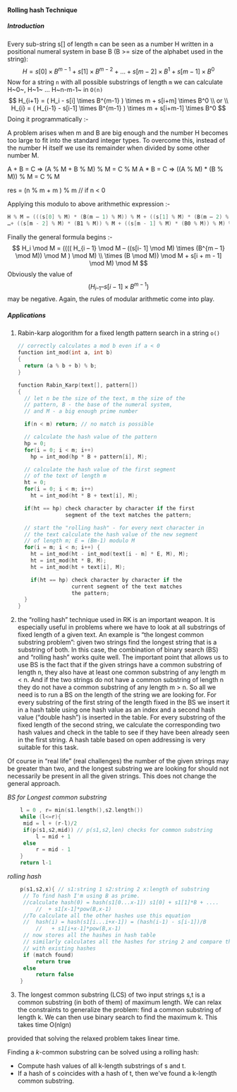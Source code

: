 #### Rolling hash Technique

##### Introduction

Every sub-string s[] of length `m` can be seen as a number H written in a positional numeral system in base B (B >= size of the alphabet used in the string):
$$
H = s[0] \times B^{m-1} + s[1] \times B^{m-2} + … + s[m - 2] \times B^1 + s[m - 1] \times B^0
$$
Now for a string `n` with all possible substrings of length `m`  we can calculate   H~0~, H~1~ ... H~n-m-1~ in  `O(n)` 
$$
H_{i+1} =  ( H_i  -  s[i]  \times B^{m-1} ) \times m + s[i+m] \times B^0
\\ or \\
H_{i} =  ( H_{i-1}  -  s[i-1]  \times B^{m-1} ) \times m + s[i+m-1] \times B^0
$$
Doing it programmatically :-

A problem arises when m and B are big enough and the number H becomes too large to fit into the standard integer types. To overcome this, instead of the number H itself we use its remainder when divided by some other number M. 

A + B = C => (A % M + B % M) % M = C % M
A * B = C => ((A % M) * (B % M)) % M = C % M

res = (n % m + m ) % m   // if n < 0

Applying this modulo to above arithmethic expression :-

```c++
H % M = (((s[0] % M) * (B(m – 1) % M)) % M + ((s[1] % M) * (B(m – 2) % M)) % M +…
…+ ((s[m - 2] % M) * (B1 % M)) % M + ((s[m - 1] % M) * (B0 % M)) % M) % M
```

Finally the general formula begins :-
$$
H_i \mod M = (((( H_{i – 1} \mod M – ((s[i- 1] \mod M) \times (B^{m – 1} \mod M)) \mod M ) \mod M) \\ \times (B \mod M)) \mod M + s[i + m - 1] \mod M) \mod M
$$
Obviously the value of $$(H_{i – 1} – s[i - 1] \times B^{m - 1})$$  may be negative. Again, the rules of modular arithmetic come into play. 

##### Applications

1. Rabin-karp alogorithm for a fixed length pattern search in a string `o()`

   ```C++
   // correctly calculates a mod b even if a < 0
   function int_mod(int a, int b)
   {
     return (a % b + b) % b;
   }

   function Rabin_Karp(text[], pattern[])
   {
     // let n be the size of the text, m the size of the
     // pattern, B - the base of the numeral system,
     // and M - a big enough prime number

     if(n < m) return; // no match is possible

     // calculate the hash value of the pattern
     hp = 0;
     for(i = 0; i < m; i++) 
       hp = int_mod(hp * B + pattern[i], M);

     // calculate the hash value of the first segment 
     // of the text of length m
     ht = 0;
     for(i = 0; i < m; i++) 
       ht = int_mod(ht * B + text[i], M);

     if(ht == hp) check character by character if the first
                  segment of the text matches the pattern;

     // start the "rolling hash" - for every next character in
     // the text calculate the hash value of the new segment
     // of length m; E = (Bm-1) modulo M            
     for(i = m; i < n; i++) {
       ht = int_mod(ht - int_mod(text[i - m] * E, M), M);
       ht = int_mod(ht * B, M);
       ht = int_mod(ht + text[i], M);

       if(ht == hp) check character by character if the
                    current segment of the text matches
                    the pattern; 
     }
   }
   ```

2.  the “rolling hash” technique used in RK is an important weapon. It is especially useful in problems where we have to look at all substrings of fixed length of a given text. An example is “the longest common substring problem”: given two strings find the longest string that is a substring of both. In this case, the combination of binary search (BS) and “rolling hash” works quite well. The important point that allows us to use BS is the fact that if the given strings have a common substring of length n, they also have at least one common substring of any length m < n. And if the two strings do not have a common substring of length n they do not have a common substring of any length m > n. So all we need is to run a BS on the length of the string we are looking for. For every substring of the first string of the length fixed in the BS we insert it in a hash table using one hash value as an index and a second hash value (“double hash”) is inserted in the table. For every substring of the fixed length of the second string, we calculate the corresponding two hash values and check in the table to see if they have been already seen in the first string. A hash table based on open addressing is very suitable for this task.

   Of course in “real life” (real challenges) the number of the given strings may be greater than two, and the longest substring we are looking for should not necessarily be present in all the given strings. This does not change the general approach.

   _BS for Longest common substring_

   ``` c++
       l = 0 , r= min(s1.length(),s2.length())
       while (l<=r){
       	mid = l + (r-l)/2
       	if(p(s1,s2,mid)) // p(s1,s2,len) checks for common substring 
       		l = mid + 1
       	else
       		r = mid - 1
       }
       return l-1
   ```

   _rolling hash_

   ```C++
       p(s1,s2,x){ // s1:string 1 s2:string 2 x:length of substring
       	// To find hash I'm using B as prime.
       	//calculate hash(0) = hash(s1[0...x-1]) s1[0] + s1[1]*B + ....
            //  + s1[x-1]*pow(B,x-1) 
       	//To calculate all the other hashes use this equation
       	//  hash(i) = hash(s1[i...i+x-1]) = (hash(i-1) - s[i-1])/B 
            //   + s1[i+x-1]*pow(B,x-1)
       	// now stores all the hashes in hash table
       	// similarly calculates all the hashes for string 2 and compare them
       	// with existing hashes
       	if (match found)
       		return true
       	else
       		return false
       }
   ```

3.  The longest common substring (LCS) of two input strings s,t is a common substring (in both of them) of maximum length. We can relax the constraints to generalize the problem: find a common substring of length k. We can then use binary search to find the maximum k. This takes time O(nlgn)

   provided that solving the relaxed problem takes linear time.

   Finding a _k_-common substring can be solved using a rolling hash:

   - Compute hash values of all k-length substrings of s and t.
   - If a hash of s coincides with a hash of t, then we've found a k-length common substring.


   ​

   ​

   ​







